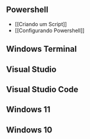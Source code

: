 
## Powershell

- [[Criando um Script]]
- [[Configurando Powershell]]

## Windows Terminal

## Visual Studio

## Visual Studio Code

## Windows 11

## Windows 10